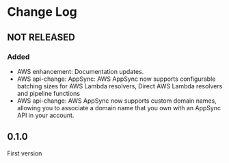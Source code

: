 # Change Log

## NOT RELEASED

### Added

- AWS enhancement: Documentation updates.
- AWS api-change: AppSync: AWS AppSync now supports configurable batching sizes for AWS Lambda resolvers, Direct AWS Lambda resolvers and pipeline functions
- AWS api-change: AWS AppSync now supports custom domain names, allowing you to associate a domain name that you own with an AppSync API in your account.

## 0.1.0

First version
